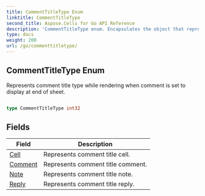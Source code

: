 ```yaml
---
title: CommentTitleType Enum 
linktitle: CommentTitleType
second_title: Aspose.Cells for Go API Reference
description: 'CommentTitleType enum. Encapsulates the object that represents commenttitletype in Go.'
type: docs
weight: 200
url: /go/commenttitletype/
---
```


## CommentTitleType Enum

Represents comment title type while rendering when comment is set to display at end of sheet.

```go

type CommentTitleType int32


```

## Fields

| Field | Description |
| --- | --- |
|[Cell](./cell/) | Represents comment title cell. | 
|[Comment](./comment/) | Represents comment title comment. | 
|[Note](./note/) | Represents comment title note. | 
|[Reply](./reply/) | Represents comment title reply. | 
